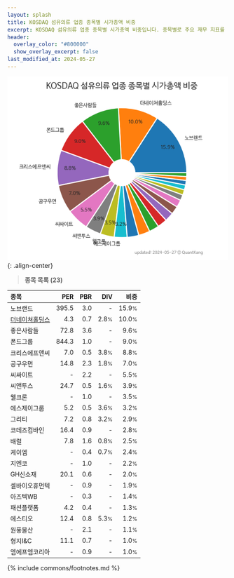 ```yaml
---
layout: splash
title: KOSDAQ 섬유의류 업종 종목별 시가총액 비중
excerpt: KOSDAQ 섬유의류 업종 종목별 시가총액 비중입니다. 종목별로 주요 재무 지표를 함께 표시합니다.
header:
  overlay_color: "#800000"
  show_overlay_excerpt: false
last_modified_at: 2024-05-27
---
```



![KOSDAQ 섬유의류 업종 종목별 시가총액 비중](/stats/sector/images/kosdaq_업종_섬유의류_종목.png){: .align-center}


> **종목 목록 (23)**<a id="list"></a>

| **종목** | **PER** | **PBR** | **DIV** | **비중** |
| :------- | ------: | ------: | ------: | -------: |
| 노브랜드 | 395.5 | 3.0 | - | 15.9<small>%</small> |
| [더네이쳐홀딩스](/298540/) | 4.3 | 0.7 | 2.8<small>%</small> | 10.0<small>%</small> |
| 좋은사람들 | 72.8 | 3.6 | - | 9.6<small>%</small> |
| 폰드그룹 | 844.3 | 1.0 | - | 9.0<small>%</small> |
| 크리스에프앤씨 | 7.0 | 0.5 | 3.8<small>%</small> | 8.8<small>%</small> |
| 공구우먼 | 14.8 | 2.3 | 1.8<small>%</small> | 7.0<small>%</small> |
| 씨싸이트 | - | 2.2 | - | 5.5<small>%</small> |
| 씨앤투스 | 24.7 | 0.5 | 1.6<small>%</small> | 3.9<small>%</small> |
| 웰크론 | - | 1.0 | - | 3.5<small>%</small> |
| 에스제이그룹 | 5.2 | 0.5 | 3.6<small>%</small> | 3.2<small>%</small> |
| 그리티 | 7.2 | 0.8 | 3.2<small>%</small> | 2.9<small>%</small> |
| 코데즈컴바인 | 16.4 | 0.9 | - | 2.8<small>%</small> |
| 배럴 | 7.8 | 1.6 | 0.8<small>%</small> | 2.5<small>%</small> |
| 케이엠 | - | 0.4 | 0.7<small>%</small> | 2.4<small>%</small> |
| 지엔코 | - | 1.0 | - | 2.2<small>%</small> |
| GH신소재 | 20.1 | 0.6 | - | 2.0<small>%</small> |
| 셀바이오휴먼텍 | - | 0.9 | - | 1.9<small>%</small> |
| 아즈텍WB | - | 0.3 | - | 1.4<small>%</small> |
| 패션플랫폼 | 4.2 | 0.4 | - | 1.3<small>%</small> |
| 에스티오 | 12.4 | 0.8 | 5.3<small>%</small> | 1.2<small>%</small> |
| 원풍물산 | - | 2.1 | - | 1.1<small>%</small> |
| 형지I&C | 11.1 | 0.7 | - | 1.0<small>%</small> |
| 엠에프엠코리아 | - | 0.9 | - | 1.0<small>%</small> |

{% include commons/footnotes.md %}